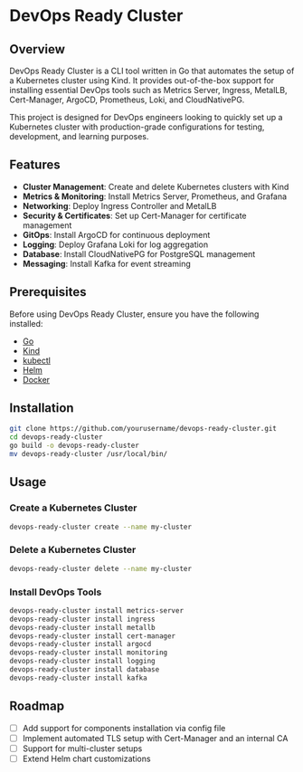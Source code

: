 # DevOps Ready Cluster

## Overview
DevOps Ready Cluster is a CLI tool written in Go that automates the setup of a Kubernetes cluster using Kind. It provides out-of-the-box support for installing essential DevOps tools such as Metrics Server, Ingress, MetalLB, Cert-Manager, ArgoCD, Prometheus, Loki, and CloudNativePG.

This project is designed for DevOps engineers looking to quickly set up a Kubernetes cluster with production-grade configurations for testing, development, and learning purposes.

## Features
- **Cluster Management**: Create and delete Kubernetes clusters with Kind
- **Metrics & Monitoring**: Install Metrics Server, Prometheus, and Grafana
- **Networking**: Deploy Ingress Controller and MetalLB
- **Security & Certificates**: Set up Cert-Manager for certificate management
- **GitOps**: Install ArgoCD for continuous deployment
- **Logging**: Deploy Grafana Loki for log aggregation
- **Database**: Install CloudNativePG for PostgreSQL management
- **Messaging**: Install Kafka for event streaming

## Prerequisites
Before using DevOps Ready Cluster, ensure you have the following installed:

- [Go](https://go.dev/dl/)
- [Kind](https://kind.sigs.k8s.io/)
- [kubectl](https://kubernetes.io/docs/tasks/tools/)
- [Helm](https://helm.sh/docs/intro/install/)
- [Docker](https://docs.docker.com/get-docker/)

## Installation
```sh
git clone https://github.com/yourusername/devops-ready-cluster.git
cd devops-ready-cluster
go build -o devops-ready-cluster
mv devops-ready-cluster /usr/local/bin/
```

## Usage
### Create a Kubernetes Cluster
```sh
devops-ready-cluster create --name my-cluster
```

### Delete a Kubernetes Cluster
```sh
devops-ready-cluster delete --name my-cluster
```

### Install DevOps Tools
```sh
devops-ready-cluster install metrics-server
devops-ready-cluster install ingress
devops-ready-cluster install metallb
devops-ready-cluster install cert-manager
devops-ready-cluster install argocd
devops-ready-cluster install monitoring
devops-ready-cluster install logging
devops-ready-cluster install database
devops-ready-cluster install kafka
```

## Roadmap
- [ ] Add support for components installation via config file
- [ ] Implement automated TLS setup with Cert-Manager and an internal CA
- [ ] Support for multi-cluster setups
- [ ] Extend Helm chart customizations